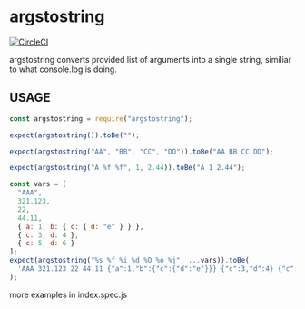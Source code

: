 # argstostring

[![CircleCI](https://circleci.com/gh/stormcrows/argstostring/tree/master.svg?style=svg)](https://circleci.com/gh/stormcrows/argstostring/tree/master)

argstostring converts provided list of arguments into a single string,
similiar to what console.log is doing.

## USAGE

```javascript
const argstostring = require("argstostring");

expect(argstostring()).toBe("");

expect(argstostring("AA", "BB", "CC", "DD")).toBe("AA BB CC DD");

expect(argstostring("A %f %f", 1, 2.44)).toBe("A 1 2.44");

const vars = [
  "AAA",
  321.123,
  22,
  44.11,
  { a: 1, b: { c: { d: "e" } } },
  { c: 3, d: 4 },
  { c: 5, d: 6 }
];
expect(argstostring("%s %f %i %d %O %o %j", ...vars)).toBe(
  'AAA 321.123 22 44.11 {"a":1,"b":{"c":{"d":"e"}}} {"c":3,"d":4} {"c":5,"d":6}'
);
```

more examples in index.spec.js